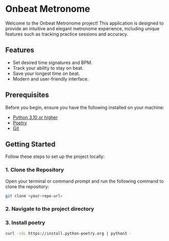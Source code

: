 # Onbeat Metronome

Welcome to the Onbeat Metronome project! This application is designed to provide an intuitive and elegant metronome experience, including unique features such as tracking practice sessions and accuracy.

## Features

- Set desired time signatures and BPM.
- Track your ability to stay on beat.
- Save your longest time on beat.
- Modern and user-friendly interface.

## Prerequisites

Before you begin, ensure you have the following installed on your machine:

- [Python 3.10 or higher](https://www.python.org/downloads/)
- [Poetry](https://python-poetry.org/docs/#installation)
- [Git](https://git-scm.com/downloads)

## Getting Started

Follow these steps to set up the project locally:

### 1. Clone the Repository

Open your terminal or command prompt and run the following command to clone the repository:

```bash
git clone <your-repo-url>
```
### 2. Navigate to the project directory

### 3. Install poetry
```bash
curl -sSL https://install.python-poetry.org | python3 -
```





